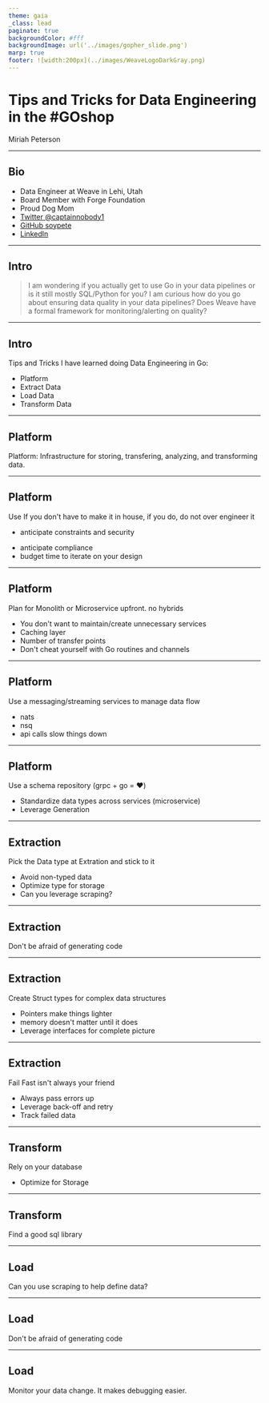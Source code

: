 ```yaml
---
theme: gaia
_class: lead
paginate: true
backgroundColor: #fff
backgroundImage: url('../images/gopher_slide.png')
marp: true
footer: ![width:200px](../images/WeaveLogoDarkGray.png)
---
```


# Tips and Tricks for Data Engineering in the #GOshop
Miriah Peterson
<!-- 
Abstract: Data Engineers today work primarily in Python and Java to create large scale piplines and Data platforms for their companies. As a Data Engineer I have spent the past two years working exclusively in Go. 
In this talk I want to share what I have learn and tips and tricks for success.--> 

___


<!-- ![bg right fit](../images/IMG_3232.jpg) -->

## Bio

- Data Engineer at Weave in Lehi, Utah
- Board Member with Forge Foundation
- Proud Dog Mom
- [Twitter @captainnobody1](https://www.twitter.com/captainnobody1)
- [GitHub soypete](https://www.github.com/soypete)
- [LinkedIn](https://www.linkedin.com/in/miriah-peterson-35649b5b)

---

## Intro

>I am wondering if you actually get to use Go in your data pipelines or is it still mostly SQL/Python for you? I am curious how do you go about ensuring data quality in your data pipelines? Does Weave have a formal framework for monitoring/alerting on quality?
---

## Intro

Tips and Tricks I have learned doing Data Engineering in Go:
- Platform
- Extract Data
- Load Data
- Transform Data

---

## Platform

Platform: Infrastructure for storing, transfering, analyzing, and transforming data.

---

## Platform

Use If you don't have to make it in house, if you do, do not over engineer it
- anticipate constraints and security
<!-- over the wire  -->
- anticipate compliance
- budget time to iterate on your design
 <!-- - pachydern
 - beam -->

---

## Platform

Plan for Monolith or Microservice upfront. no hybrids
- You don't want to maintain/create unnecessary services
- Caching layer
- Number of transfer points
- Don't cheat yourself with Go routines and channels
<!-- - If you are doing microservice architecture then each consumption point is a unique service -->

---

## Platform

Use a messaging/streaming services to manage data flow
- nats
- nsq
- api calls slow things down

---

## Platform

Use a schema repository (grpc + go =  :heart:)
- Standardize data types across services (microservice)
- Leverage Generation
<!-- we need a genericized example of protobuf code generation. Possible vitess?  -->


---

## Extraction

Pick the Data type at Extration and stick to it
- Avoid non-typed data <!-- This is leveraged alot in python and can require thought process switching -->
- Optimize type for storage
- Can you leverage scraping?

---

## Extraction

Don't be afraid of generating code
<!-- we need a genericized example of protobuf code generation. Possible vitess?  -->

---

## Extraction

Create Struct types for complex data structures
- Pointers make things lighter
- memory doesn't matter until it does
- Leverage interfaces for complete picture
<!-- you need code here -->
<!-- being smart about naming, functions, processes can allows for new integraions to proceed with ease -->

---

## Extraction

Fail Fast isn't always your friend
- Always pass errors up
- Leverage back-off and retry
- Track failed data

---

## Transform

Rely on your database
- Optimize for Storage 
<!-- Transforming for the Database is not the same as transforming for product consumption -->


---

## Transform

Find a good sql library

---

## Load

Can you use scraping to help define data?

---

## Load

Don't be afraid of generating code

---

## Load

Monitor your data change. It makes debugging easier.